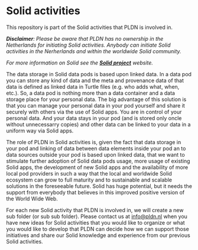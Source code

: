 <H1>Solid activities</H1>

This repository is part of the Solid activities that PLDN is involved in. 

<em><strong>Disclaimer</strong>: 
Please be aware that PLDN has no ownership in the Netherlands for initiating Solid activities. Anybody can initiate Solid activities in the Nerherlands and within the worldwide Solid community. 

For more information on Solid see the <strong>[Solid project](https://solidproject.org/)</strong> website.</em>

The data storage in Solid data pods is based upon linked data. In a data pod you can store any kind of data and the meta and provenance data of that data is defined as linked data in Turtle files (e.g. who adds what, when, etc.). So, a data pod is nothing more than a data container and a data storage place for your personal data. The big advantage of this solution is that you can manage your personal data in your pod yourself and share it securely with others via the use of Solid apps. You are in control of your personal data. And your data stays in your pod (and is stored only oncle without unnecessarry copies) and other data can be linked to your data in a uniform way via Solid apps.

The role of PLDN in Solid activities is, given the fact that data storage in your pod and linking of data between data elements inside your pod an to data sources outside your pod is based upon linked data, that we want to stimulate further adoption of Solid data pods usage, more usage of existing Solid apps, the development of new Solid apps and the availability of more local pod providers in such a way that the local and worldwide Solid ecosystem can grow to full maturity and to sustainable and scalable solutions in the foreseeable future. Solid has huge potential, but it needs the support from everybody that believes in this improved positive version of the World Wide Web.

For each new Solid activity that PLDN is involved in, we will create a new sub folder (or sub sub folder). Please contact us at <info@pldn.nl> when you have new ideas for Solid activities that you would like to organize or what you would like to develop that PLDN can decide how we can support those initiatives and share our Solid knowledge and experience from our previous Solid activities. 
